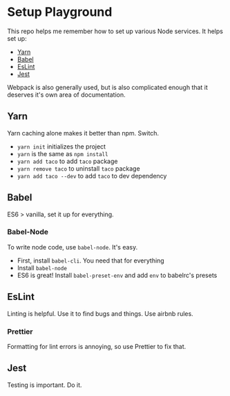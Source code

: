# Setup Playground

This repo helps me remember how to set up various Node services. It helps set up:
- [Yarn](#yarn)
- [Babel](#babel)
- [EsLint](#eslint)
- [Jest](#jest)

Webpack is also generally used, but is also complicated enough that it deserves it's own area of documentation.

Yarn
---
Yarn caching alone makes it better than npm. Switch.

- `yarn init` initializes the project
- `yarn` is the same as `npm install`
- `yarn add taco` to add `taco` package
- `yarn remove taco` to uninstall `taco` package
- `yarn add taco --dev` to add `taco` to dev dependency


Babel
---
ES6 > vanilla, set it up for everything.

### Babel-Node
To write node code, use `babel-node`. It's easy.

- First, install `babel-cli`. You need that for everything
- Install `babel-node`
- ES6 is great! Install `babel-preset-env` and add `env` to babelrc's presets

EsLint
---
Linting is helpful. Use it to find bugs and things. Use airbnb rules.

### Prettier
Formatting for lint errors is annoying, so use Prettier to fix that.

Jest
---
Testing is important. Do it.
